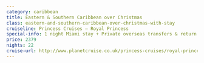 ```yaml
---
category: caribbean
title: Eastern & Southern Caribbean over Christmas
class: eastern-and-southern-caribbean-over-christmas-with-stay
cruiseline: Princess Cruises – Royal Princess
special-info: 1 night Miami stay + Private overseas transfers & return flights
price: 2379
nights: 22
cruise-url: http://www.planetcruise.co.uk/princess-cruises/royal-princess/09-december-2016/108171?utm_medium=referral&utm_source=secret-escapes&utm_campaign=website
---
```

